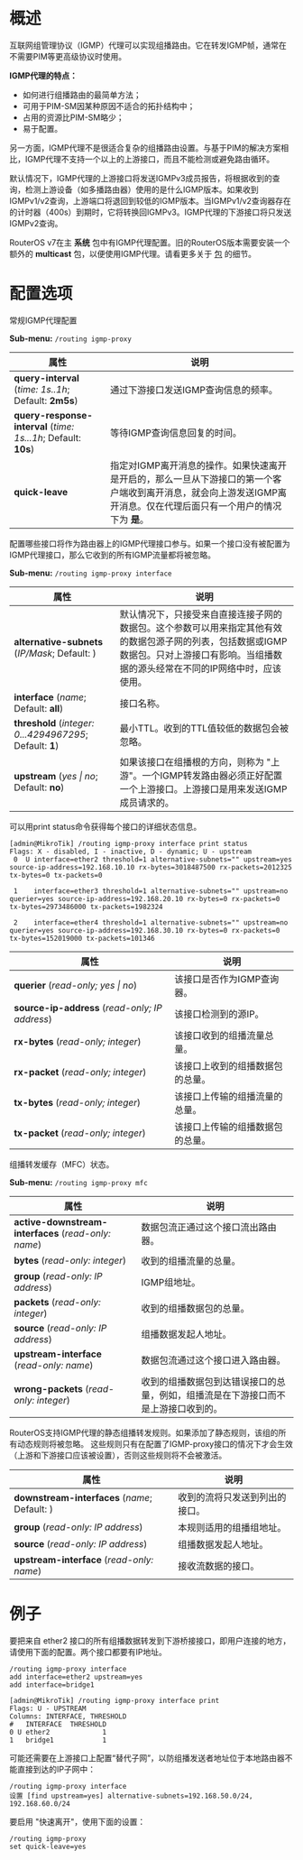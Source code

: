 # 概述


互联网组管理协议（IGMP）代理可以实现组播路由。它在转发IGMP帧，通常在不需要PIM等更高级协议时使用。

**IGMP代理的特点：**

- 如何进行组播路由的最简单方法；
- 可用于PIM-SM因某种原因不适合的拓扑结构中；
- 占用的资源比PIM-SM略少；
- 易于配置。

另一方面，IGMP代理不是很适合复杂的组播路由设置。与基于PIM的解决方案相比，IGMP代理不支持一个以上的上游接口，而且不能检测或避免路由循环。

默认情况下，IGMP代理的上游接口将发送IGMPv3成员报告，将根据收到的查询，检测上游设备（如多播路由器）使用的是什么IGMP版本。如果收到IGMPv1/v2查询，上游端口将退回到较低的IGMP版本。当IGMPv1/v2查询器存在的计时器（400s）到期时，它将转换回IGMPv3。IGMP代理的下游接口将只发送IGMPv2查询。

RouterOS v7在主 **系统** 包中有IGMP代理配置。旧的RouterOS版本需要安装一个额外的 **multicast** 包，以便使用IGMP代理。请看更多关于 [包](https://help.mikrotik.com/docs/display/ROS/Packages) 的细节。

# 配置选项


常规IGMP代理配置

**Sub-menu:** `/routing igmp-proxy`

| 属性                                                            | 说明                                                                                                                                                                  |
| --------------------------------------------------------------- | --------------------------------------------------------------------------------------------------------------------------------------------------------------------- |
| **query-interval** (_time: 1s..1h_; Default: **2m5s**)          | 通过下游接口发送IGMP查询信息的频率。                                                                                                                                  |
| **query-response-interval** (_time: 1s...1h_; Default: **10s**) | 等待IGMP查询信息回复的时间。                                                                                                                                          |
| **quick-leave**                                                 | 指定对IGMP离开消息的操作。如果快速离开是开启的，那么一旦从下游接口的第一个客户端收到离开消息，就会向上游发送IGMP离开消息。仅在代理后面只有一个用户的情况下为 **是**。 |

配置哪些接口将作为路由器上的IGMP代理接口参与。如果一个接口没有被配置为IGMP代理接口，那么它收到的所有IGMP流量都将被忽略。

**Sub-menu:** `/routing igmp-proxy interface`

| 属性                                                                               | 说明                                                                                                                                                                                       |
| ---------------------------------------------------------------------------------- | ------------------------------------------------------------------------------------------------------------------------------------------------------------------------------------------ |
| **alternative-subnets** (_IP/Mask_; Default: )                                     | 默认情况下，只接受来自直接连接子网的数据包。这个参数可以用来指定其他有效的数据包源子网的列表，包括数据或IGMP数据包。只对上游接口有影响。当组播数据的源头经常在不同的IP网络中时，应该使用。 |
| **interface** (_name_; Default: **all**)                                           | 接口名称。                                                                                                                                                                                 |
| **threshold** (_integer: 0...4294967295_; Default: **1**)                          | 最小TTL。收到的TTL值较低的数据包会被忽略。                                                                                                                                                 |
| **upstream** (_yes                                        \| no_; Default: **no**) | 如果该接口在组播根的方向，则称为 "上游"。一个IGMP转发路由器必须正好配置一个上游接口。上游接口是用来发送IGMP成员请求的。                                                                    |

可以用print status命令获得每个接口的详细状态信息。

```shell
[admin@MikroTik] /routing igmp-proxy interface print status
Flags: X - disabled, I - inactive, D - dynamic; U - upstream
 0  U interface=ether2 threshold=1 alternative-subnets="" upstream=yes source-ip-address=192.168.10.10 rx-bytes=3018487500 rx-packets=2012325 tx-bytes=0 tx-packets=0
 
 1    interface=ether3 threshold=1 alternative-subnets="" upstream=no querier=yes source-ip-address=192.168.20.10 rx-bytes=0 rx-packets=0 tx-bytes=2973486000 tx-packets=1982324
 
 2    interface=ether4 threshold=1 alternative-subnets="" upstream=no querier=yes source-ip-address=192.168.30.10 rx-bytes=0 rx-packets=0 tx-bytes=152019000 tx-packets=101346
```

| 属性                                            | 说明                             |
| ----------------------------------------------- | -------------------------------- |
| **querier** (_read-only; yes \| no_)            | 该接口是否作为IGMP查询器。       |
| **source-ip-address** (_read-only; IP address_) | 该接口检测到的源IP。             |
| **rx-bytes** (_read-only; integer_)             | 该接口收到的组播流量总量。       |
| **rx-packet** (_read-only; integer_)            | 该接口上收到的组播数据包的总量。 |
| **tx-bytes** (_read-only; integer_)             | 该接口上传输的组播流量的总量。   |
| **tx-packet** (_read-only; integer_)            | 该接口上传输的组播数据包的总量。 |

组播转发缓存（MFC）状态。

**Sub-menu:** `/routing igmp-proxy mfc`

| 属性                                                 | 说明                                                                               |
| ---------------------------------------------------- | ---------------------------------------------------------------------------------- |
| **active-downstream-interfaces** (_read-only: name_) | 数据包流正通过这个接口流出路由器。                                                 |
| **bytes** (_read-only: integer_)                     | 收到的组播流量的总量。                                                             |
| **group** (_read-only: IP address_)                  | IGMP组地址。                                                                       |
| **packets** (_read-only: integer_)                   | 收到的组播数据包的总量。                                                           |
| **source** (_read-only: IP address_)                 | 组播数据发起人地址。                                                               |
| **upstream-interface** (_read-only: name_)           | 数据包流通过这个接口进入路由器。                                                   |
| **wrong-packets** (_read-only: integer_)             | 收到的组播数据包到达错误接口的总量，例如，组播流是在下游接口而不是上游接口收到的。 |

RouterOS支持IGMP代理的静态组播转发规则。如果添加了静态规则，该组的所有动态规则将被忽略。 这些规则只有在配置了IGMP-proxy接口的情况下才会生效（上游和下游接口应该被设置），否则这些规则将不会被激活。

| 属性                                          | 说明                           |
| --------------------------------------------- | ------------------------------ |
| **downstream-interfaces** (_name_; Default: ) | 收到的流将只发送到列出的接口。 |
| **group** (_read-only: IP address_)           | 本规则适用的组播组地址。       |
| **source** (_read-only: IP address_)          | 组播数据发起人地址。           |
| **upstream-interface** (_read-only: name_)    | 接收流数据的接口。             |

# 例子


要把来自 ether2 接口的所有组播数据转发到下游桥接接口，即用户连接的地方，请使用下面的配置。两个接口都要有IP地址。

```shell
/routing igmp-proxy interface
add interface=ether2 upstream=yes
add interface=bridge1
 
[admin@MikroTik] /routing igmp-proxy interface print
Flags: U - UPSTREAM
Columns: INTERFACE, THRESHOLD
#   INTERFACE  THRESHOLD
0 U ether2             1
1   bridge1            1
```

可能还需要在上游接口上配置“替代子网”，以防组播发送者地址位于本地路由器不能直接到达的IP子网中：

```shell
/routing igmp-proxy interface
设置 [find upstream=yes] alternative-subnets=192.168.50.0/24, 192.168.60.0/24
```

要启用 "快速离开"，使用下面的设置：

```shell
/routing igmp-proxy
set quick-leave=yes
```